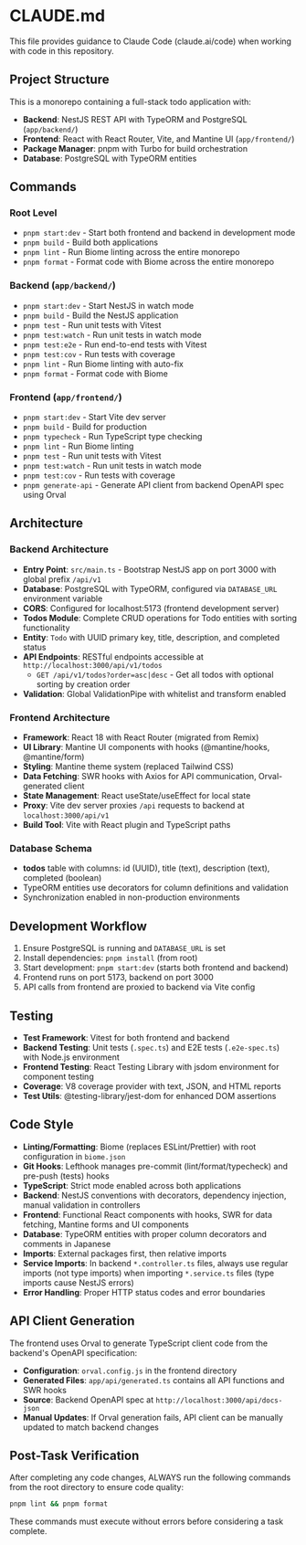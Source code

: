 # CLAUDE.md

This file provides guidance to Claude Code (claude.ai/code) when working with code in this repository.

## Project Structure

This is a monorepo containing a full-stack todo application with:
- **Backend**: NestJS REST API with TypeORM and PostgreSQL (`app/backend/`)
- **Frontend**: React with React Router, Vite, and Mantine UI (`app/frontend/`)
- **Package Manager**: pnpm with Turbo for build orchestration
- **Database**: PostgreSQL with TypeORM entities

## Commands

### Root Level
- `pnpm start:dev` - Start both frontend and backend in development mode
- `pnpm build` - Build both applications
- `pnpm lint` - Run Biome linting across the entire monorepo
- `pnpm format` - Format code with Biome across the entire monorepo

### Backend (`app/backend/`)
- `pnpm start:dev` - Start NestJS in watch mode
- `pnpm build` - Build the NestJS application
- `pnpm test` - Run unit tests with Vitest
- `pnpm test:watch` - Run unit tests in watch mode
- `pnpm test:e2e` - Run end-to-end tests with Vitest
- `pnpm test:cov` - Run tests with coverage
- `pnpm lint` - Run Biome linting with auto-fix
- `pnpm format` - Format code with Biome

### Frontend (`app/frontend/`)
- `pnpm start:dev` - Start Vite dev server
- `pnpm build` - Build for production
- `pnpm typecheck` - Run TypeScript type checking
- `pnpm lint` - Run Biome linting
- `pnpm test` - Run unit tests with Vitest
- `pnpm test:watch` - Run unit tests in watch mode
- `pnpm test:cov` - Run tests with coverage
- `pnpm generate-api` - Generate API client from backend OpenAPI spec using Orval

## Architecture

### Backend Architecture
- **Entry Point**: `src/main.ts` - Bootstrap NestJS app on port 3000 with global prefix `/api/v1`
- **Database**: PostgreSQL with TypeORM, configured via `DATABASE_URL` environment variable
- **CORS**: Configured for localhost:5173 (frontend development server)
- **Todos Module**: Complete CRUD operations for Todo entities with sorting functionality
- **Entity**: `Todo` with UUID primary key, title, description, and completed status
- **API Endpoints**: RESTful endpoints accessible at `http://localhost:3000/api/v1/todos`
  - `GET /api/v1/todos?order=asc|desc` - Get all todos with optional sorting by creation order
- **Validation**: Global ValidationPipe with whitelist and transform enabled

### Frontend Architecture
- **Framework**: React 18 with React Router (migrated from Remix)
- **UI Library**: Mantine UI components with hooks (@mantine/hooks, @mantine/form)
- **Styling**: Mantine theme system (replaced Tailwind CSS)
- **Data Fetching**: SWR hooks with Axios for API communication, Orval-generated client
- **State Management**: React useState/useEffect for local state
- **Proxy**: Vite dev server proxies `/api` requests to backend at `localhost:3000/api/v1`
- **Build Tool**: Vite with React plugin and TypeScript paths

### Database Schema
- **todos** table with columns: id (UUID), title (text), description (text), completed (boolean)
- TypeORM entities use decorators for column definitions and validation
- Synchronization enabled in non-production environments

## Development Workflow

1. Ensure PostgreSQL is running and `DATABASE_URL` is set
2. Install dependencies: `pnpm install` (from root)
3. Start development: `pnpm start:dev` (starts both frontend and backend)
4. Frontend runs on port 5173, backend on port 3000
5. API calls from frontend are proxied to backend via Vite config

## Testing

- **Test Framework**: Vitest for both frontend and backend
- **Backend Testing**: Unit tests (`.spec.ts`) and E2E tests (`.e2e-spec.ts`) with Node.js environment
- **Frontend Testing**: React Testing Library with jsdom environment for component testing
- **Coverage**: V8 coverage provider with text, JSON, and HTML reports
- **Test Utils**: @testing-library/jest-dom for enhanced DOM assertions

## Code Style

- **Linting/Formatting**: Biome (replaces ESLint/Prettier) with root configuration in `biome.json`
- **Git Hooks**: Lefthook manages pre-commit (lint/format/typecheck) and pre-push (tests) hooks
- **TypeScript**: Strict mode enabled across both applications
- **Backend**: NestJS conventions with decorators, dependency injection, manual validation in controllers
- **Frontend**: Functional React components with hooks, SWR for data fetching, Mantine forms and UI components
- **Database**: TypeORM entities with proper column decorators and comments in Japanese
- **Imports**: External packages first, then relative imports
- **Service Imports**: In backend `*.controller.ts` files, always use regular imports (not type imports) when importing `*.service.ts` files (type imports cause NestJS errors)
- **Error Handling**: Proper HTTP status codes and error boundaries

## API Client Generation

The frontend uses Orval to generate TypeScript client code from the backend's OpenAPI specification:

- **Configuration**: `orval.config.js` in the frontend directory
- **Generated Files**: `app/api/generated.ts` contains all API functions and SWR hooks
- **Source**: Backend OpenAPI spec at `http://localhost:3000/api/docs-json`
- **Manual Updates**: If Orval generation fails, API client can be manually updated to match backend changes

## Post-Task Verification

After completing any code changes, ALWAYS run the following commands from the root directory to ensure code quality:
```bash
pnpm lint && pnpm format
```
These commands must execute without errors before considering a task complete.